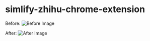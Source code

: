 # simlify-zhihu-chrome-extension

Before:
![Before Image](http://7xit9q.com1.z0.glb.clouddn.com/before.png)

After:
![After Image](http://7xit9q.com1.z0.glb.clouddn.com/after.png)
